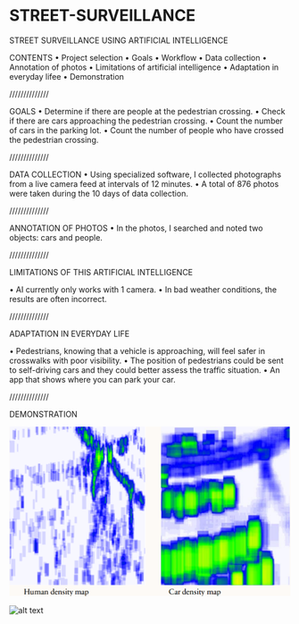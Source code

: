 # STREET-SURVEILLANCE
STREET SURVEILLANCE USING ARTIFICIAL INTELLIGENCE


CONTENTS
• Project selection
• Goals
• Workflow
• Data collection
• Annotation of photos
• Limitations of artificial intelligence
• Adaptation in everyday lifee
• Demonstration

//////////////

GOALS
• Determine if there are people at the pedestrian crossing.
• Check if there are cars approaching the pedestrian crossing.
• Count the number of cars in the parking lot. 
• Count the number of people who have crossed the pedestrian crossing.

//////////////

DATA 
COLLECTION 
• Using specialized software, I collected photographs from a live camera feed at intervals of 12 minutes.
• A total of 876 photos were taken during the 10 days of data collection.

//////////////

ANNOTATION OF PHOTOS
• In the photos, I searched and noted two objects: cars and people.

//////////////

LIMITATIONS OF THIS ARTIFICIAL INTELLIGENCE

• AI currently only works with 1 camera.
• In bad weather conditions, the results are often incorrect.

//////////////

ADAPTATION IN EVERYDAY LIFE

• Pedestrians, knowing that a vehicle is approaching, will feel safer in crosswalks with poor visibility.
• The position of pedestrians could be sent to self-driving cars and they could better assess the traffic situation.
• An app that shows where you can park your car.

//////////////

DEMONSTRATION

![alt text](https://github.com/Friebay/STREET-SURVEILLANCE/blob/main/Demonstration/fbap4Zm.png?raw=true)

![alt text](https://github.com/Friebay/STREET-SURVEILLANCE/blob/main/Demonstration/8mb.video-7oM-RFZteKvn.gif)



